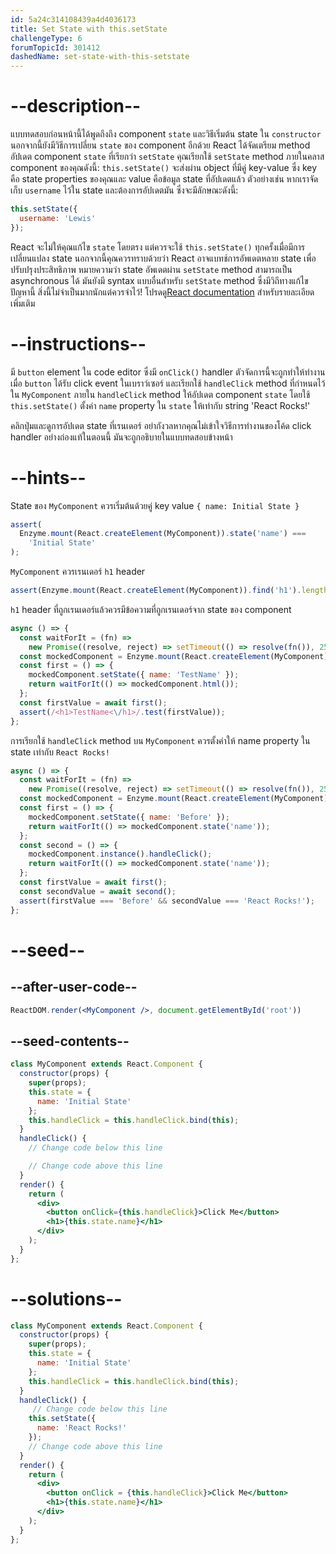 ```yaml
---
id: 5a24c314108439a4d4036173
title: Set State with this.setState
challengeType: 6
forumTopicId: 301412
dashedName: set-state-with-this-setstate
---
```


# --description--

แบบทดสอบก่อนหน้านี้ได้พูดถึงถึง component `state` และวิธีเริ่มต้น state ใน `constructor` นอกจากนี้ยังมีวิธีการเปลี่ยน `state` ของ component อีกด้วย React ได้จัดเตรียม method อัปเดต component `state` ที่เรียกว่า `setState` คุณเรียกใช้ `setState` method ภายในคลาส component ของคุณดังนี้: `this.setState()` จะส่งผ่าน object ที่มีคู่ key-value ซึ่ง key คือ state properties ของคุณและ value คือข้อมูล state ที่อัปเดตแล้ว ตัวอย่างเช่น หากเราจัดเก็บ `username` ไว้ใน state และต้องการอัปเดตมัน ซึ่งจะมีลักษณะดังนี้:

```jsx
this.setState({
  username: 'Lewis'
});
```

React จะไม่ให้คุณแก้ไข `state` โดยตรง แต่ควรจะใช้ `this.setState()` ทุกครั้งเมื่อมีการเปลี่ยนแปลง state นอกจากนี้คุณควรทราบด้วยว่า React อาจแบทช์การอัพเดตหลาย state เพื่อปรับปรุงประสิทธิภาพ หมายความว่า state อัพเดตผ่าน `setState` method สามารถเป็น asynchronous ได้ มันยังมี syntax แบบอื่นสำหรับ `setState` method ซึ่งมีวิถีทางแก้ไขปัญหานี้ สิ่งนี้ไม่จำเป็นมากนักแต่ควรจำไว้! โปรดดู[React documentation](https://reactjs.org/docs/state-and-lifecycle.html#state-updates-may-be-asynchronous) สำหรับรายละเอียดเพิ่มเติม

# --instructions--

มี `button` element ใน code editor ซึ่งมี `onClick()` handler ตัวจัดการนี้จะถูกทำให้ทำงานเมื่อ `button` ได้รับ click event ในเบราว์เซอร์ และเรียกใช้ `handleClick` method ที่กำหนดไว้ใน `MyComponent` ภายใน `handleClick` method ให้อัปเดต component `state` โดยใช้ `this.setState()` ตั้งค่า `name` property ใน `state` ให้เท่ากับ string 'React Rocks!'

คลิกปุ่มและดูการอัปเดต state ที่เรนเดอร์ อย่ากังวลหากคุณไม่เข้าใจวิธีการทำงานของโค้ด click handler อย่างถ่องแท้ในตอนนี้ มันจะถูกอธิบายในแบบทดสอบข้างหน้า

# --hints--

State ของ `MyComponent` ควรเริ่มต้นด้วยคู่ key value `{ name: Initial State }`

```js
assert(
  Enzyme.mount(React.createElement(MyComponent)).state('name') ===
    'Initial State'
);
```

`MyComponent` ควรเรนเดอร์ `h1` header

```js
assert(Enzyme.mount(React.createElement(MyComponent)).find('h1').length === 1);
```

`h1` header ที่ถูกเรนเดอร์แล้วควรมีข้อความที่ถูกเรนเดอร์จาก state ของ component

```js
async () => {
  const waitForIt = (fn) =>
    new Promise((resolve, reject) => setTimeout(() => resolve(fn()), 250));
  const mockedComponent = Enzyme.mount(React.createElement(MyComponent));
  const first = () => {
    mockedComponent.setState({ name: 'TestName' });
    return waitForIt(() => mockedComponent.html());
  };
  const firstValue = await first();
  assert(/<h1>TestName<\/h1>/.test(firstValue));
};
```

การเรียกใช้ `handleClick` method บน `MyComponent` ควรตั้งค่าให้ name property ใน state เท่ากับ `React Rocks!`

```js
async () => {
  const waitForIt = (fn) =>
    new Promise((resolve, reject) => setTimeout(() => resolve(fn()), 250));
  const mockedComponent = Enzyme.mount(React.createElement(MyComponent));
  const first = () => {
    mockedComponent.setState({ name: 'Before' });
    return waitForIt(() => mockedComponent.state('name'));
  };
  const second = () => {
    mockedComponent.instance().handleClick();
    return waitForIt(() => mockedComponent.state('name'));
  };
  const firstValue = await first();
  const secondValue = await second();
  assert(firstValue === 'Before' && secondValue === 'React Rocks!');
};
```

# --seed--

## --after-user-code--

```jsx
ReactDOM.render(<MyComponent />, document.getElementById('root'))
```

## --seed-contents--

```jsx
class MyComponent extends React.Component {
  constructor(props) {
    super(props);
    this.state = {
      name: 'Initial State'
    };
    this.handleClick = this.handleClick.bind(this);
  }
  handleClick() {
    // Change code below this line

    // Change code above this line
  }
  render() {
    return (
      <div>
        <button onClick={this.handleClick}>Click Me</button>
        <h1>{this.state.name}</h1>
      </div>
    );
  }
};
```

# --solutions--

```jsx
class MyComponent extends React.Component {
  constructor(props) {
    super(props);
    this.state = {
      name: 'Initial State'
    };
    this.handleClick = this.handleClick.bind(this);
  }
  handleClick() {
     // Change code below this line
    this.setState({
      name: 'React Rocks!'
    });
    // Change code above this line
  }
  render() {
    return (
      <div>
        <button onClick = {this.handleClick}>Click Me</button>
        <h1>{this.state.name}</h1>
      </div>
    );
  }
};
```
